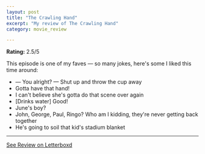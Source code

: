 ```yaml
---
layout: post
title: "The Crawling Hand"
excerpt: "My review of The Crawling Hand"
category: movie_review

---
```


**Rating:** 2.5/5

This episode is one of my faves — so many jokes, here's some I liked this time around:

* — You alright? — Shut up and throw the cup away
* Gotta have that hand!
* I can't believe she's gotta do that scene over again
* [Drinks water] Good!
* June's boy?
* John, George, Paul, Ringo? Who am I kidding, they're never getting back together
* He's going to soil that kid's stadium blanket

<hr>

[See Review on Letterboxd](https://boxd.it/8rfzN5)

